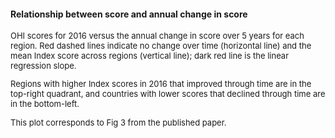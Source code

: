 #### Relationship between score and annual change in score

<font size = 2>
OHI scores for 2016 versus the annual change in score over 5 years for each region. Red dashed lines indicate no change over time (horizontal line) and the mean Index score across regions (vertical line); dark red line is the linear regression slope. 

Regions with higher Index scores in 2016 that improved through time are in the top-right quadrant, and countries with lower scores that declined through time are in the bottom-left.

This plot corresponds to Fig 3 from the published paper.
</font>
